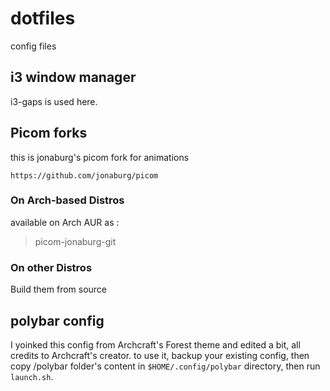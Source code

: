# dotfiles

config files

## i3 window manager

i3-gaps is used here.

## Picom forks

this is jonaburg's picom fork for animations

 ```https://github.com/jonaburg/picom```

### On Arch-based Distros

available on Arch AUR as :

>picom-jonaburg-git

### On other Distros

Build them from source

## polybar config

I yoinked this config from Archcraft's Forest theme and edited a bit, all credits to Archcraft's creator.
to use it, backup your existing config, then copy /polybar folder's content in ```$HOME/.config/polybar``` directory, then run ```launch.sh```.

